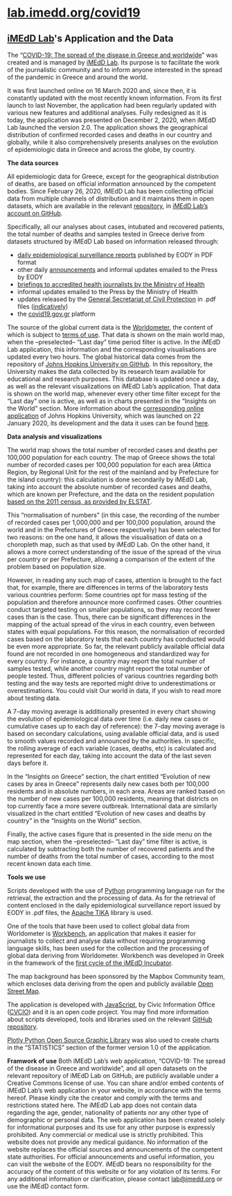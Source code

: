 # [lab.imedd.org/covid19](lab.imedd.org/covid19)
## [iMEdD Lab](https://www.imedd.org/imedd-lab/)'s Application and the Data

The “[COVID-19: The spread of the disease in Greece and worldwide](lab.imedd.org/covid19)” was created and is managed by [iMEdD Lab](https://www.imedd.org/imedd-lab/). Its purpose is to facilitate the work of the journalistic community and to inform anyone interested in the spread of the pandemic in Greece and around the world. 

It was first launched online on 16 March 2020 and, since then, it is constantly updated with the most recently known information. From its first launch to last November, the application had been regularly updated with various new features and additional analyses. Fully redesigned as it is today, the application was presented on December 2, 2020, when iMEdD Lab launched the version 2.0. 
The application shows the geographical distribution of confirmed recorded cases and deaths in our country and globally, while it also comprehensively presents analyses on the evolution of epidemiologic data in Greece and across the globe, by country. 

<b> The data sources </b>

All epidemiologic data for Greece, except for the geographical distribution of deaths, are based on official information announced by the competent bodies. Since February 26, 2020, iMEdD Lab has been collecting official data from multiple channels of distribution and it maintains them in open datasets, which are available in the relevant [repository](https://github.com/iMEdD-Lab), in [iMEdD Lab’s account on GitHub](https://github.com/iMEdD-Lab/open-data/tree/master/COVID-19).

Specifically, all our analyses about cases, intubated and recovered patients, the total number of deaths and samples tested in Greece derive from datasets structured by iMEdD Lab based on information released through: 

- [daily epidemiological surveillance reports](https://eody.gov.gr/epidimiologika-statistika-dedomena/ektheseis-covid-19/) published by EODY in PDF format
- other daily [announcements](https://eody.gov.gr/category/covid-19/) and informal updates emailed to the Press by EODY 
- [briefings to accredited health journalists by the Ministry of Health](https://www.moh.gov.gr/articles/ministry/grafeio-typoy/press-releases)
- informal updates emailed to the Press by the Ministry of Health
- updates released by the [General Secretariat of Civil Protection](https://twitter.com/GSCP_GR) in .pdf files ([indicatively](1gmVtHunakNdh0HpeFzDnUK81Gz074230)) 
- the [covid19.gov.gr](https://covid19.gov.gr/covid19-live-analytics/) platform

The source of the global current data is the [Worldometer](https://www.worldometers.info/coronavirus/), the content of which is subject to [terms of use](https://www.worldometers.info/disclaimer/). That data is shown on the main world map, when the –preselected– “Last day” time period filter is active. In the iMEdD Lab application, this information and the corresponding visualisations are updated every two hours.
The global historical data comes from the repository of [Johns Hopkins University on GitHub](https://github.com/CSSEGISandData/COVID-19). In this repository, the University makes the data collected by its research team available for educational and research purposes. This database is updated once a day, as well as the relevant visualizations on iMEdD Lab’s application. That data is shown on the world map, whenever every other time filter except for the “Last day” one is active, as well as in charts presented in the “Insights on the World” section. More information about the [corresponding online application](https://coronavirus.jhu.edu/map.html) of Johns Hopkins University, which was launched on 22 January 2020, its development and the data it uses can be found [here](https://coronavirus.jhu.edu/map-faq.html).

<b> Data analysis and visualizations </b>

The world map shows the total number of recorded cases and deaths per 100,000 population for each country. The map of Greece shows the total number of recorded cases per 100,000 population for each area (Attica Region, by Regional Unit for the rest of the mainland and by Prefecture for the island country): this calculation is done secondarily by iMEdD Lab, taking into account the absolute number of recorded cases and deaths, which are known per Prefecture, and the data on the resident population [based on the 2011 census, as provided by ELSTAT](https://www.statistics.gr/documents/20181/1210503/Kallikratis_me_plithismous_1991_2011.xls/4b9f7484-fae7-44e2-852c-ec650dc0a5c8?version=1.0).

This “normalisation of numbers” (in this case, the recording of the number of recorded cases per 1,000,000 and per 100,000 population, around the world and in the Prefectures of Greece respectively) has been selected for two reasons: on the one hand, it allows the visualisation of data on a choropleth map, such as that used by iMEdD Lab. On the other hand, it allows a more correct understanding of the issue of the spread of the virus per country or per Prefecture, allowing a comparison of the extent of the problem based on population size.

However, in reading any such map of cases, attention is brought to the fact that, for example, there are differences in terms of the laboratory tests various countries perform: Some countries opt for mass testing of the population and therefore announce more confirmed cases. Other countries conduct targeted testing on smaller populations, so they may record fewer cases than is the case. Thus, there can be significant differences in the mapping of the actual spread of the virus in each country, even between states with equal populations. For this reason, the normalisation of recorded cases based on the laboratory tests that each country has conducted would be even more appropriate. So far, the relevant publicly available official data found are not recorded in one homogeneous and standardized way for every country. For instance, a country may report the total number of samples tested, while another country might report the total number of people tested. Thus,  different policies of various countries regarding both testing and the way tests are reported might drive to underestimations or overestimations. You could visit Our world in data, if you wish to read more about testing data.

A 7-day moving average is additionally presented in every chart showing the evolution of epidemiological data over time (i.e. daily new cases or cumulative cases up to each day of reference): the 7-day moving average is based on secondary calculations, using available official data, and is used to smooth values recorded and announced by the authorities. In specific, the rolling average of each variable (cases, deaths, etc) is calculated and represented for each day, taking into account the data of the last seven days before it.

In the “Insights on Greece” section, the chart entitled “Evolution of new cases by area in Greece” represents daily new cases both per 100,000 residents and in absolute numbers, in each area. Areas are ranked based on the number of new cases per 100,000 residents, meaning that districts on top currently face a more severe outbreak. International data are similarly visualized in the chart entitled “Evolution of new cases and deaths by country” in the “Insights on the World” section.

Finally, the active cases figure that is presented in the side menu on the map section, when the –preselected– “Last day” time filter is active, is calculated by subtracting both the number of recovered patients and the number of deaths from the total number of cases, according to the most recent known data each time. 

<b>Tools we use</b>

Scripts developed with the use of [Python](https://www.python.org/) programming language run for the retrieval, the extraction and the processing of data. As for the retrieval of content enclosed in the daily epidemiological surveillance report issued by EODY in .pdf files, the [Apache TIKA](https://tika.apache.org/) library is used. 

One of the tools that have been used to collect global data from Worldometer is [Workbench](https://workbenchdata.com/gr/), an application that makes it easier for journalists to collect and analyse data without requiring programming language skills, has been used for the collection and the processing of global data deriving from Worldometer. Workbench was developed in Greek in the framework of the [first cycle of the iMEdD Incubator](https://www.imedd.org/el/inhouse/workbench/).

The map background has been sponsored by the Mapbox Community team, which encloses data deriving from the open and publicly available [Open Street Map](https://www.openstreetmap.org/#map=6/38.359/23.810).  

The application is developed with [JavaScript](https://www.javascript.com/), by Civic Information Office ([CVCIO](https://cvcio.org/)) and it is an open code project. You may find more information about scripts developed, tools and libraries used on the relevant [GitHub repository](https://github.com/cvcio/covid-19). 
 
[Plotly Python Open Source Graphic Library](https://plotly.com/python/) was also used to create charts in the “STATISTICS” section of the former version 1.0 of the application. 

<b>Framwork of use</b>
Both iMEdD Lab’s web application, “COVID-19: The spread of the disease in Greece and worldwide”, and all open datasets on the relevant repository of iMEdD Lab on GitHub, are publicly available under a Creative Commons license of use. 
You can share and/or embed contents of iMEdD Lab’s web application in your website, in accordance with the terms hereof. Please kindly cite the creator and comply with the terms and restrictions stated here.
The iMEdD Lab app does not contain data regarding the age, gender, nationality of patients nor any other type of demographic or personal data.
The web application has been created solely for informational purposes and its use for any other purpose is expressly prohibited. Any commercial or medical use is strictly prohibited. This website does not provide any medical guidance. No information of the website replaces the official sources and announcements of the competent state authorities. For official announcements and useful information, you can visit the website of the EODY. iMEdD bears no responsibility for the accuracy of the content of this website or for any violation of its terms.
For any additional information or clarification, please contact lab@imedd.org or use the iMEdD contact form.


